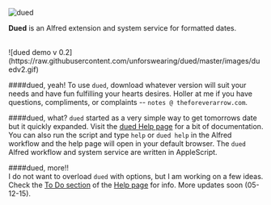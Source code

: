 ![dued](https://raw.githubusercontent.com/unforswearing/images/master/calendar_zoom.ico)    


**Dued** is an Alfred extension and system service for formatted dates.  
   
<BR>  
![dued demo v 0.2](https://raw.githubusercontent.com/unforswearing/dued/master/images/duedv2.gif)   

####dued, yeah!
To use `dued`, download whatever version will suit your needs and have fun fulfilling your hearts desires. Holler at me if you have questions, compliments, or complaints -- `notes @ theforeverarrow.com`.   

####dued, what?
`dued` started as a very simple way to get tomorrows date but it quickly expanded. Visit the [dued Help page](https://github.com/unforswearing/dued/blob/master/help.md) for a bit of documentation. You can also run the script and type `help` or `dued help` in the Alfred workflow and the help page will open in your default browser. The `dued` Alfred workflow and system service are written in AppleScript.     

####dued, more!!  
I do not want to overload `dued` with options, but I am working on a few ideas. Check the [To Do section](https://github.com/unforswearing/dued/blob/master/help.md#to-do) of the [Help page](https://github.com/unforswearing/dued/blob/master/help.md) for info. More updates soon (05-12-15).
